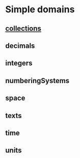 # Simple domains

## [collections](./docs/collections.md)
## decimals

## integers

## numberingSystems

## space

## texts

## time

## units
